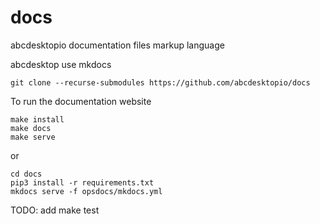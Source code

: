 # docs
abcdesktopio documentation files markup language

abcdesktop use mkdocs

```
git clone --recurse-submodules https://github.com/abcdesktopio/docs
```

To run the documentation website

```
make install
make docs
make serve
```

or

```
cd docs
pip3 install -r requirements.txt
mkdocs serve -f opsdocs/mkdocs.yml
```

TODO:
add make test

